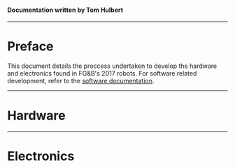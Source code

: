 #### Documentation written by Tom Hulbert

------

# Preface

This document details the proccess undertaken to develop the hardware and electronics found in FG&B's 2017 robots. For software related development, refer to the [software documentation](https://fg-b.github.io/html/software.html).

------

# Hardware

------

# Electronics





